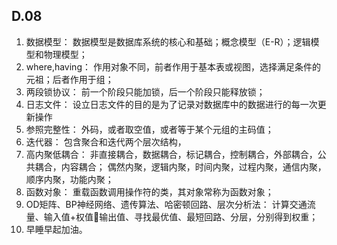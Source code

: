 ## D.08

1.	数据模型：
数据模型是数据库系统的核心和基础；概念模型（E-R）；逻辑模型和物理模型；
2.	where,having：
作用对象不同，前者作用于基本表或视图，选择满足条件的元祖；后者作用于组；
3.	两段锁协议：
前一个阶段只能加锁，后一个阶段只能释放锁；
4.	日志文件：
设立日志文件的目的是为了记录对数据库中的数据进行的每一次更新操作
5.	参照完整性：
外码，或者取空值，或者等于某个元组的主码值；
6.	迭代器：
包含聚合和迭代两个层次结构，
7.	高内聚低耦合：
非直接耦合，数据耦合，标记耦合，控制耦合，外部耦合，公共耦合，内容耦合；
偶然内聚，逻辑内聚，时间内聚，过程内聚，通信内聚，顺序内聚，功能内聚；
8.	函数对象：
重载函数调用操作符的类，其对象常称为函数对象；
9.	OD矩阵、BP神经网络、遗传算法、哈密顿回路、层次分析法：
计算交通流量、输入值+权值输出值、寻找最优值、最短回路、分层，分别得到权重；
10.	早睡早起加油。

